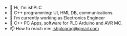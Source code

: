 - 👋 Hi, I’m ishPLC
- 👀 C++ programming: UI, HMI, DB, communications. 
- 🌱 I’m currently working as Electronics Engineer
- 💞️ C++ PC Apps, software for PLC Arduino and AVR MC.
- 📫 How to reach me: ishplcprog@gmail.com

<!---
ishPLC/ishPLC is a ✨ special ✨ repository because its `README.md` (this file) appears on your GitHub profile.
You can click the Preview link to take a look at your changes.
--->
